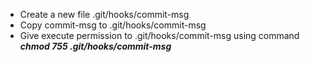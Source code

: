 * Create a new file .git/hooks/commit-msg
* Copy commit-msg to .git/hooks/commit-msg
* Give execute permission to .git/hooks/commit-msg using command _**chmod 755 .git/hooks/commit-msg**_
